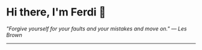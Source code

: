 <h1>Hi there, I'm Ferdi 👋</h1>

<p><em>
  "Forgive yourself for your faults and your mistakes and move on." — Les Brown
</em></p>

---
